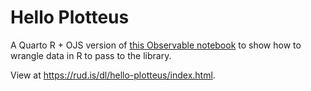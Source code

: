 # Hello Plotteus

A Quarto R + OJS version of [this Observable notebook](https://github.com/bprusinowski/plotteus) to show how to wrangle data in R to pass to the library.

View at <https://rud.is/dl/hello-plotteus/index.html>.
